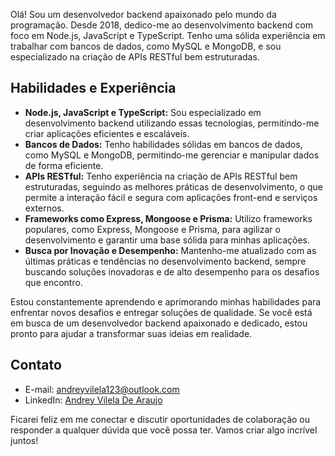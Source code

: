 Olá! Sou um desenvolvedor backend apaixonado pelo mundo da programação. Desde 2018, dedico-me ao desenvolvimento backend com foco em Node.js, JavaScript e TypeScript. Tenho uma sólida experiência em trabalhar com bancos de dados, como MySQL e MongoDB, e sou especializado na criação de APIs RESTful bem estruturadas.

## Habilidades e Experiência

- **Node.js, JavaScript e TypeScript:** Sou especializado em desenvolvimento backend utilizando essas tecnologias, permitindo-me criar aplicações eficientes e escaláveis.
- **Bancos de Dados:** Tenho habilidades sólidas em bancos de dados, como MySQL e MongoDB, permitindo-me gerenciar e manipular dados de forma eficiente.
- **APIs RESTful:** Tenho experiência na criação de APIs RESTful bem estruturadas, seguindo as melhores práticas de desenvolvimento, o que permite a interação fácil e segura com aplicações front-end e serviços externos.
- **Frameworks como Express, Mongoose e Prisma:** Utilizo frameworks populares, como Express, Mongoose e Prisma, para agilizar o desenvolvimento e garantir uma base sólida para minhas aplicações.
- **Busca por Inovação e Desempenho:** Mantenho-me atualizado com as últimas práticas e tendências no desenvolvimento backend, sempre buscando soluções inovadoras e de alto desempenho para os desafios que encontro.

Estou constantemente aprendendo e aprimorando minhas habilidades para enfrentar novos desafios e entregar soluções de qualidade. Se você está em busca de um desenvolvedor backend apaixonado e dedicado, estou pronto para ajudar a transformar suas ideias em realidade.

## Contato

- E-mail: andreyvilela123@outlook.com
- LinkedIn: [Andrey Vilela De Araujo](https://www.linkedin.com/in/andrey-vilela-de-araujo-61673b282/)

Ficarei feliz em me conectar e discutir oportunidades de colaboração ou responder a qualquer dúvida que você possa ter. Vamos criar algo incrível juntos!
